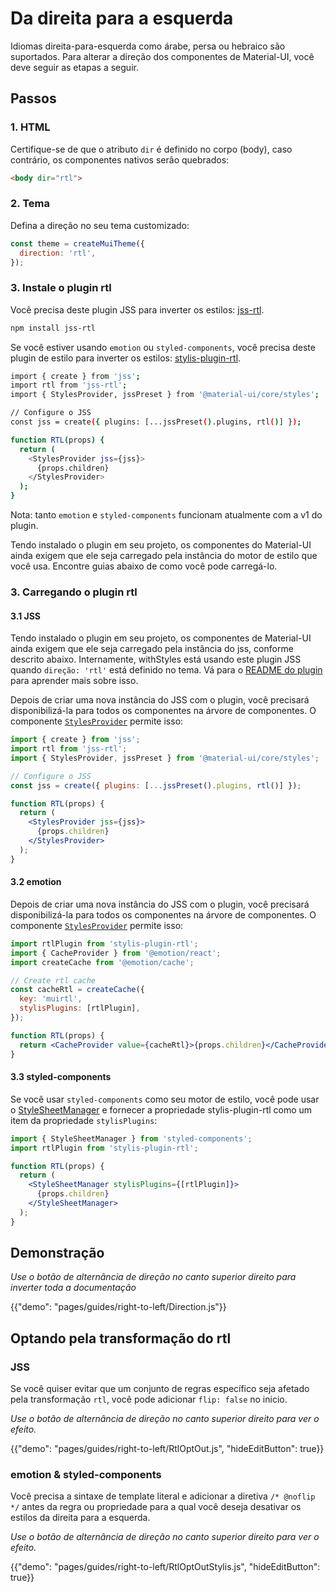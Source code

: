 # Da direita para a esquerda

<p class="description">Idiomas direita-para-esquerda como árabe, persa ou hebraico são suportados. Para alterar a direção dos componentes de Material-UI, você deve seguir as etapas a seguir.</p>

## Passos

### 1. HTML

Certifique-se de que o atributo `dir` é definido no corpo (body), caso contrário, os componentes nativos serão quebrados:

```html
<body dir="rtl">
```

### 2. Tema

Defina a direção no seu tema customizado:

```js
const theme = createMuiTheme({
  direction: 'rtl',
});
```

### 3. Instale o plugin rtl

Você precisa deste plugin JSS para inverter os estilos: [jss-rtl](https://github.com/alitaheri/jss-rtl).

```sh
npm install jss-rtl
```

Se você estiver usando `emotion` ou `styled-components`, você precisa deste plugin de estilo para inverter os estilos: [stylis-plugin-rtl](https://github.com/styled-components/stylis-plugin-rtl).

```sh
import { create } from 'jss';
import rtl from 'jss-rtl';
import { StylesProvider, jssPreset } from '@material-ui/core/styles';

// Configure o JSS
const jss = create({ plugins: [...jssPreset().plugins, rtl()] });

function RTL(props) {
  return (
    <StylesProvider jss={jss}>
      {props.children}
    </StylesProvider>
  );
}
```

Nota: tanto `emotion` e `styled-components` funcionam atualmente com a v1 do plugin.

Tendo instalado o plugin em seu projeto, os componentes do Material-UI ainda exigem que ele seja carregado pela instância do motor de estilo que você usa. Encontre guias abaixo de como você pode carregá-lo.

### 3. Carregando o plugin rtl

#### 3.1 JSS

Tendo instalado o plugin em seu projeto, os componentes de Material-UI ainda exigem que ele seja carregado pela instância do jss, conforme descrito abaixo. Internamente, withStyles está usando este plugin JSS quando `direção: 'rtl'` está definido no tema. Vá para o [README do plugin](https://github.com/alitaheri/jss-rtl) para aprender mais sobre isso.

Depois de criar uma nova instância do JSS com o plugin, você precisará disponibilizá-la para todos os componentes na árvore de componentes. O componente [`StylesProvider`](/styles/api/#stylesprovider) permite isso:

```jsx
import { create } from 'jss';
import rtl from 'jss-rtl';
import { StylesProvider, jssPreset } from '@material-ui/core/styles';

// Configure o JSS
const jss = create({ plugins: [...jssPreset().plugins, rtl()] });

function RTL(props) {
  return (
    <StylesProvider jss={jss}>
      {props.children}
    </StylesProvider>
  );
}
```

#### 3.2 emotion

Depois de criar uma nova instância do JSS com o plugin, você precisará disponibilizá-la para todos os componentes na árvore de componentes. O componente [`StylesProvider`](/styles/api/#stylesprovider) permite isso:

```jsx
import rtlPlugin from 'stylis-plugin-rtl';
import { CacheProvider } from '@emotion/react';
import createCache from '@emotion/cache';

// Create rtl cache
const cacheRtl = createCache({
  key: 'muirtl',
  stylisPlugins: [rtlPlugin],
});

function RTL(props) {
  return <CacheProvider value={cacheRtl}>{props.children}</CacheProvider>;
}
```

#### 3.3 styled-components

Se você usar `styled-components` como seu motor de estilo, você pode usar o [StyleSheetManager](https://styled-components.com/docs/api#stylesheetmanager) e fornecer a propriedade stylis-plugin-rtl como um item da propriedade `stylisPlugins`:

```jsx
import { StyleSheetManager } from 'styled-components';
import rtlPlugin from 'stylis-plugin-rtl';

function RTL(props) {
  return (
    <StyleSheetManager stylisPlugins={[rtlPlugin]}>
      {props.children}
    </StyleSheetManager>
  );
}
```

## Demonstração

_Use o botão de alternância de direção no canto superior direito para inverter toda a documentação_

{{"demo": "pages/guides/right-to-left/Direction.js"}}

## Optando pela transformação do rtl

### JSS

Se você quiser evitar que um conjunto de regras específico seja afetado pela transformação `rtl`, você pode adicionar `flip: false` no inicio.

_Use o botão de alternância de direção no canto superior direito para ver o efeito._

{{"demo": "pages/guides/right-to-left/RtlOptOut.js", "hideEditButton": true}}

### emotion & styled-components

Você precisa a sintaxe de template literal e adicionar a diretiva `/* @noflip */` antes da regra ou propriedade para a qual você deseja desativar os estilos da direita para a esquerda.

_Use o botão de alternância de direção no canto superior direito para ver o efeito._

{{"demo": "pages/guides/right-to-left/RtlOptOutStylis.js", "hideEditButton": true}}
